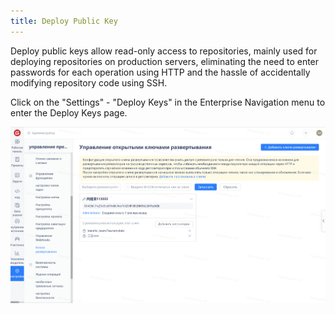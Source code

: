```yaml
---
title: Deploy Public Key
---
```


Deploy public keys allow read-only access to repositories, mainly used for deploying repositories on production servers, eliminating the need to enter passwords for each operation using HTTP and the hassle of accidentally modifying repository code using SSH.

Click on the "Settings" - "Deploy Keys" in the Enterprise Navigation menu to enter the Deploy Keys page.

![Image Description](assets/image338.png)